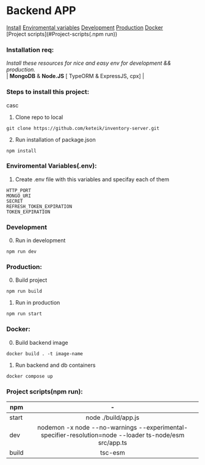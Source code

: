 #  Backend APP  

[Install](#Installation-req)
[Enviromental variables](#Enviromental-Variables(.env)) 
[Development](#Development)
[Production](#Production)
[Docker](#Docker)  
[Project scripts](#Project-scripts(.npm run))  

### Installation req:
  *Install these resources for nice and easy env for development && production.*  
  | **MongoDB** & **Node.JS** [ TypeORM & ExpressJS, cpx] |
### Steps to install this project:
casc

01. Clone repo to local
```
git clone https://github.com/keteik/inventory-server.git
```
02. Run installation of package.json  
```
npm install
```

### Enviromental Variables(.env):  

01. Create .env file with this variables and specifay each of them
```
HTTP_PORT
MONGO_URI
SECRET
REFRESH_TOKEN_EXPIRATION
TOKEN_EXPIRATION
```

### Development  

0. Run in development
``` 
npm run dev 
```  


### Production:

00. Build project
```
npm run build
```
01. Run in production
```
npm run start
```

### Docker:

00. Build backend image
```
docker build . -t image-name
```
01. Run backend and db containers
```
docker compose up
```

 


### Project scripts(npm run):  
| npm           | -                                                         |
| ------------- |:---------------------------------------------------------:|
| start       | node ./build/app.js                                       |
| dev         | nodemon -x node --no-warnings --experimental-specifier-resolution=node --loader ts-node/esm src/app.ts            |
| build       | tsc-esm                                                    |
